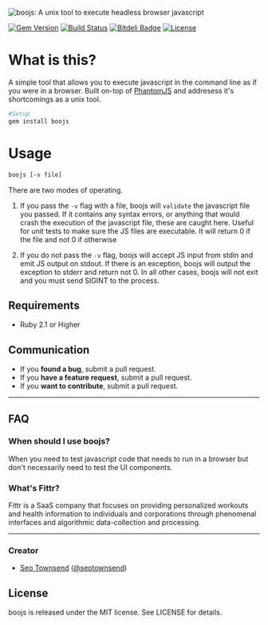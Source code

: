 ![boojs: A unix tool to execute headless browser javascript](https://raw.githubusercontent.com/sotownsend/boojs/master/logo.png)

[![Gem Version](https://badge.fury.io/rb/BooJS.svg)](http://badge.fury.io/rb/boojs)
[![Build Status](https://travis-ci.org/sotownsend/BooJS.svg?branch=master)](https://travis-ci.org/sotownsend/boojs)
[![Bitdeli Badge](https://d2weczhvl823v0.cloudfront.net/sotownsend/BooJS/trend.png)](https://bitdeli.com/free "Bitdeli Badge")
[![License](http://img.shields.io/badge/license-MIT-green.svg?style=flat)](https://github.com/sotownsend/BooJS/blob/master/LICENSE)

# What is this?
A simple tool that allows you to execute javascript in the command line as if you were in a browser. Built on-top of [PhantomJS](phantomjs.org) and 
addresess it's shortcomings as a unix tool.

```sh
#Setup
gem install boojs
```

# Usage
```sh
boojs [-v file]
```

There are two modes of operating.


 1. If you pass the `-v` flag with a file, boojs will `validate` the javascript file you passed. If it contains any syntax errors, or anything that would crash the execution of the javascript file, these are caught here. Useful for unit tests to make sure the JS files are executable. It will return 0 if the file and not 0 if otherwise

 2. If you do not pass the `-v` flag, boojs will accept JS input from stdin and emit JS output on stdout. If there is an exception, boojs 
will output the exception to stderr and return not 0. In all other cases, boojs will not exit and you must send SIGINT to the process.


## Requirements

- Ruby 2.1 or Higher

## Communication

- If you **found a bug**, submit a pull request.
- If you **have a feature request**, submit a pull request.
- If you **want to contribute**, submit a pull request.

---

## FAQ

### When should I use boojs?

When you need to test javascript code that needs to run in a browser but don't necessarily need to test the UI components.

### What's Fittr?

Fittr is a SaaS company that focuses on providing personalized workouts and health information to individuals and corporations through phenomenal interfaces and algorithmic data-collection and processing.

* * *

### Creator

- [Seo Townsend](http://github.com/sotownsend) ([@seotownsend](https://twitter.com/seotownsend))

## License

boojs is released under the MIT license. See LICENSE for details.
